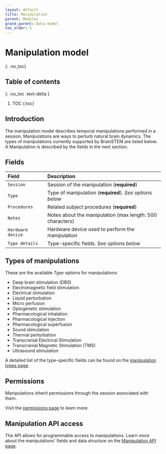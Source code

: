 ```yaml
---
layout: default
title: Manipulation
parent: Modules
grand_parent: Data model
nav_order: 5
---
```


# Manipulation model
{: .no_toc}

## Table of contents
{: .no_toc .text-delta }

1. TOC
{:toc}

## Introduction

The manipulation model describes temporal manipulations performed in a session. Manipulations are ways to perturb natural brain dynamics. The types of manipulations currently supported by BrainSTEM are listed below. A Manipulation is described by the fields in the next section.

## Fields

| Field | Description |
|:------|:------------|
| `Session` | Session of the manipulation (**required**) |
| `Type` | Type of manipulation (**required**). *See options below* |
| `Procedures` | Related subject procedures (**required**) |
| `Notes` | Notes about the manipulation (max length: 500 characters) |
| `Hardware device` | Hardware device used to perform the manipulation |
| `Type details` | Type-specific fields. *See options below* |

## Types of manipulations

These are the available *Type* options for manipulations:

- Deep brain stimulation (DBS)
- Electromagnetic field stimulation
- Electrical stimulation
- Liquid perturbation
- Micro perfusion
- Optogenetic stimulation
- Pharmacological inhalation
- Pharmacological injection
- Pharmacological superfusion
- Sound stimulation
- Thermal perturbation
- Transcranial Electrical Stimulation
- Transcranial Magnetic Stimulation (TMS)
- Ultrasound stimulation

A detailed list of the type-specific fields can be found on the [manipulation types page]({{"datamodel/schemas/manipulation/"|absolute_url}}).

## Permissions

Manipulations inherit permissions through the session associated with them.

Visit the [permissions page]({{"datamodel/permission/"|absolute_url}}) to learn more. 

## Manipulation API access

The API allows for programmable access to manipulations. Learn more about the manipulations' fields and data structure on the [Manipulation API page]({{"api/modules/manipulation/"|absolute_url}}).
